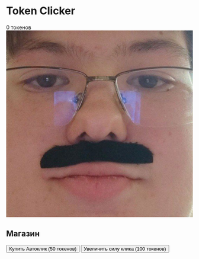 <!DOCTYPE html>
<html lang="en">
<head>
    <meta charset="UTF-8">
    <meta name="viewport" content="width=device-width, initial-scale=1.0">
    <title>10A Kombat Clicker</title>
    <link rel="stylesheet" href="static/css/styles.css">
</head>
<body>
    <div id="app">
        <h1>Token Clicker</h1>
        <div id="token-display">
            <span id="token-count">0</span> токенов
        </div>
        <div id="click-area">
            <img src="static/image/1.jpg" id="clicker-image" alt="Click Me">
        </div>
        <div id="store">
            <h2>Магазин</h2>
            <button id="buy-autoclicker">Купить Автоклик (<span id="autoclicker-cost">50</span> токенов)</button>
            <button id="buy-power">Увеличить силу клика (<span id="power-cost">100</span> токенов)</button>
        </div>
    </div>
    <script src="static/js/app.js"></script>
</body>
</html>
